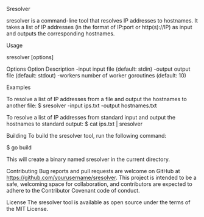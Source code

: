 Sresolver

sresolver is a command-line tool that resolves IP addresses to hostnames. It takes a list of IP addresses (in the format of IP:port or http(s)://IP) as input and outputs the corresponding hostnames.

Usage

sresolver [options]



Options
Option	                   Description
-input <file>	            input file (default: stdin)
-output <file>          	output file (default: stdout)
-workers <n>	            number of worker goroutines (default: 10)


Examples

To resolve a list of IP addresses from a file and output the hostnames to another file:
$ sresolver -input ips.txt -output hostnames.txt


To resolve a list of IP addresses from standard input and output the hostnames to standard output:
$ cat ips.txt | sresolver


Building
To build the sresolver tool, run the following command:

$ go build

This will create a binary named sresolver in the current directory.

Contributing
Bug reports and pull requests are welcome on GitHub at https://github.com/yourusername/sresolver. This project is intended to be a safe, welcoming space for collaboration, and contributors are expected to adhere to the Contributor Covenant code of conduct.

License
The sresolver tool is available as open source under the terms of the MIT License.
